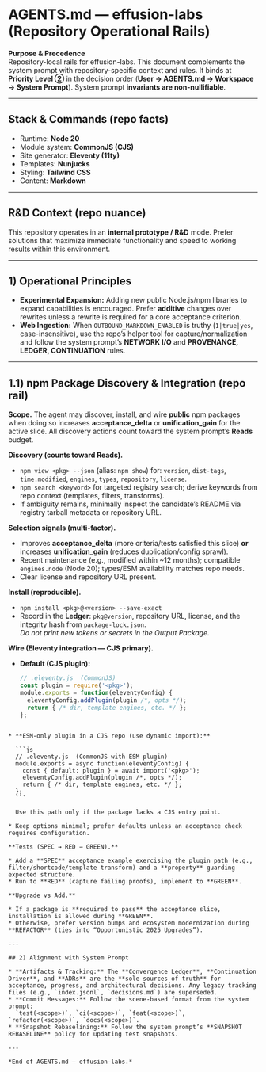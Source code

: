 # AGENTS.md — effusion-labs (Repository Operational Rails)

**Purpose & Precedence**  
Repository-local rails for effusion-labs. This document complements the system prompt with repository-specific context and rules. It binds at **Priority Level ②** in the decision order (**User → AGENTS.md → Workspace → System Prompt**). System prompt **invariants are non-nullifiable**.

---

## Stack & Commands (repo facts)
- Runtime: **Node 20**
- Module system: **CommonJS (CJS)**
- Site generator: **Eleventy (11ty)**
- Templates: **Nunjucks**
- Styling: **Tailwind CSS**
- Content: **Markdown**

---

## R&D Context (repo nuance)
This repository operates in an **internal prototype / R&D** mode. Prefer solutions that maximize immediate functionality and speed to working results within this environment.

---

## 1) Operational Principles
- **Experimental Expansion:** Adding new public Node.js/npm libraries to expand capabilities is encouraged. Prefer **additive** changes over rewrites unless a rewrite is required for a core acceptance criterion.
- **Web Ingestion:** When `OUTBOUND_MARKDOWN_ENABLED` is truthy (`1|true|yes`, case-insensitive), use the repo’s helper tool for capture/normalization and follow the system prompt’s **NETWORK I/O** and **PROVENANCE, LEDGER, CONTINUATION** rules.

---

## 1.1) npm Package Discovery & Integration (repo rail)

**Scope.** The agent may discover, install, and wire **public** npm packages when doing so increases **acceptance_delta** or **unification_gain** for the active slice. All discovery actions count toward the system prompt’s **Reads** budget.

**Discovery (counts toward Reads).**
- `npm view <pkg> --json` (alias: `npm show`) for: `version`, `dist-tags`, `time.modified`, `engines`, `types`, `repository`, `license`.
- `npm search <keyword>` for targeted registry search; derive keywords from repo context (templates, filters, transforms).
- If ambiguity remains, minimally inspect the candidate’s README via registry tarball metadata or repository URL.

**Selection signals (multi-factor).**
- Improves **acceptance_delta** (more criteria/tests satisfied this slice) **or** increases **unification_gain** (reduces duplication/config sprawl).
- Recent maintenance (e.g., modified within ~12 months); compatible `engines.node` (Node 20); types/ESM availability matches repo needs.
- Clear license and repository URL present.

**Install (reproducible).**
- `npm install <pkg>@<version> --save-exact`
- Record in the **Ledger**: `pkg@version`, repository URL, license, and the integrity hash from `package-lock.json`.  
  *Do not print new tokens or secrets in the Output Package.*

**Wire (Eleventy integration — CJS primary).**
- **Default (CJS plugin):**
  ```js
  // .eleventy.js  (CommonJS)
  const plugin = require('<pkg>');
  module.exports = function(eleventyConfig) {
    eleventyConfig.addPlugin(plugin /*, opts */);
    return { /* dir, template engines, etc. */ };
  };
````

* **ESM-only plugin in a CJS repo (use dynamic import):**

  ```js
  // .eleventy.js  (CommonJS with ESM plugin)
  module.exports = async function(eleventyConfig) {
    const { default: plugin } = await import('<pkg>');
    eleventyConfig.addPlugin(plugin /*, opts */);
    return { /* dir, template engines, etc. */ };
  };
  ```

  Use this path only if the package lacks a CJS entry point.

* Keep options minimal; prefer defaults unless an acceptance check requires configuration.

**Tests (SPEC → RED → GREEN).**

* Add a **SPEC** acceptance example exercising the plugin path (e.g., filter/shortcode/template transform) and a **property** guarding expected structure.
* Run to **RED** (capture failing proofs), implement to **GREEN**.

**Upgrade vs Add.**

* If a package is **required to pass** the acceptance slice, installation is allowed during **GREEN**.
* Otherwise, prefer version bumps and ecosystem modernization during **REFACTOR** (ties into “Opportunistic 2025 Upgrades”).

---

## 2) Alignment with System Prompt

* **Artifacts & Tracking:** The **Convergence Ledger**, **Continuation Driver**, and **ADRs** are the **sole sources of truth** for acceptance, progress, and architectural decisions. Any legacy tracking files (e.g., `index.jsonl`, `decisions.md`) are superseded.
* **Commit Messages:** Follow the scene-based format from the system prompt:
  `test(<scope>)`, `ci(<scope>)`, `feat(<scope>)`, `refactor(<scope>)`, `docs(<scope>)`.
* **Snapshot Rebaselining:** Follow the system prompt’s **SNAPSHOT REBASELINE** policy for updating test snapshots.

---

*End of AGENTS.md — effusion-labs.*